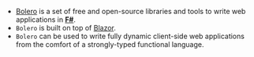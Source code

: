 - [Bolero](https://fsbolero.io/docs/) is a set of free and open-source libraries and tools to write web applications in [**F#**](https://fsharp.org/).
- `Bolero` is built on top of [Blazor](https://blazor.net/).
- `Bolero` can be used to write fully dynamic client-side web applications from the comfort of a strongly-typed functional language.